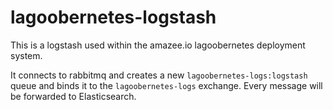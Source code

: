 # lagoobernetes-logstash

This is a logstash used within the amazee.io lagoobernetes deployment system.

It connects to rabbitmq and creates a new `lagoobernetes-logs:logstash` queue and binds it to the `lagoobernetes-logs` exchange. Every message will be forwarded to Elasticsearch.